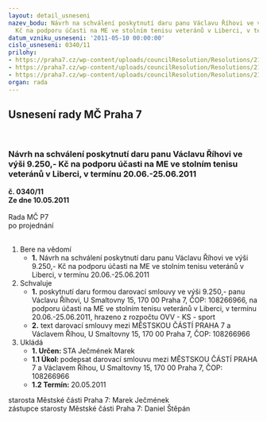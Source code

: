 ```yaml
---
layout: detail_usneseni
nazev_bodu: Návrh na schválení poskytnutí daru panu Václavu Říhovi ve výši 9.250,-
  Kč na podporu účasti na ME ve stolním tenisu veteránů v Liberci, v termínu  20.06.-25.06.2011
datum_vzniku_usneseni: '2011-05-10 00:00:00'
cislo_usneseni: 0340/11
prilohy:
- https://praha7.cz/wp-content/uploads/councilResolution/Resolutions/21685/24-11-z%c3%a1pis_z_1._jedn%c3%a1n%c3%ad_sk_20.04.2011.doc
- https://praha7.cz/wp-content/uploads/councilResolution/Resolutions/21685/24-11-%c5%99%c3%adha.pdf
- https://praha7.cz/wp-content/uploads/councilResolution/Resolutions/21685/24-11-s__-_%c5%99%c3%adha_-_davorac%c3%ad_smlouva.doc
organ: rada
---
```

<div id="ucUsn_pList" class="usn">
	<span><h2>Usnesení rady MČ Praha 7 </h2>
<br></span><div class="standBody">
<span><h3>Návrh na schválení poskytnutí daru panu Václavu Říhovi ve výši 9.250,- Kč na podporu účasti na ME ve stolním tenisu veteránů v Liberci, v termínu  20.06.-25.06.2011</h3></span><div class="center">
		<strong>č. 0340/11</strong><br>
	</div>
<div class="center">
		<strong>Ze dne 10.05.2011</strong><br><br>
	</div>Rada MČ P7<br> po projednání<br><br><ol>
<li>Bere na vědomí<ul><li>
<strong>1.</strong> Návrh na schválení poskytnutí daru panu Václavu Říhovi ve výši 9.250,- Kč na podporu účasti na ME ve stolním tenisu veteránů v Liberci, v termínu  20.06.-25.06.2011</li></ul>
</li>
<li>Schvaluje<ul>
<li>
<strong>1.</strong> poskytnutí daru formou darovací smlouvy ve výši 9.250,- panu Václavu Říhovi, U Smaltovny 15, 170 00  Praha 7, ČOP: 108266966, na podporu účasti na ME ve stolním tenisu veteránů v Liberci, v termínu 20.06.-25.06.2011, hrazeno z rozpočtu OVV - KS - sport</li>
<li>
<strong>2.</strong> text darovací smlouvy mezi MĚSTSKOU ČÁSTÍ PRAHA 7 a Václavem Říhou, U Smaltovny 15, 170 00  Praha 7, ČOP: 108266966</li>
</ul>
</li>
<li>Ukládá<ul>
<li>
<strong>1. Určen: </strong>STA Ječmének Marek</li>
<li>
<strong>1.1 Úkol: </strong>podepsat darovací smlouvu mezi MĚSTSKOU ČÁSTÍ PRAHA 7 a Václavem Říhou, U Smaltovny 15, 170 00  Praha 7, ČOP: 108266966</li>
<li>
<strong>1.2 Termín: </strong>20.05.2011</li>
</ul>
</li>
</ol>starosta Městské části Praha 7: Marek Ječmének<br>zástupce starosty Městské části Praha 7: Daniel Štěpán 
</div>
</div>